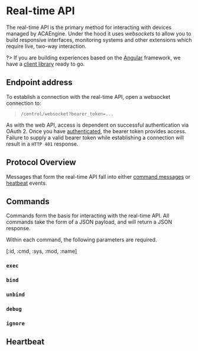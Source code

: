 # Real-time API

The real-time API is the primary method for interacting with devices managed by ACAEngine. Under the hood it uses *websockets* to allow you to build responsive interfaces, monitoring systems and other extensions which require live, two-way interaction.

?> If you are building experiences based on the [Angular](https://angular.io/) framework, we have a [client library](https://github.com/acaprojects/a2-composer) ready to go.

## Endpoint address

To establish a connection with the real-time API, open a websocket connection to:

> `/control/websocket?bearer_token=...`

As with the web API, access is dependent on successful authentication via OAuth 2. Once you have [authenticated](api/authentication.md), the bearer token provides access. Failure to supply a valid bearer token while establishing a connection will result in a `HTTP 401` response.

## Protocol Overview

Messages that form the real-time API fall into either [command messages](#commands) or [heatbeat](#heartbeat) events.

## Commands

Commands form the basis for interacting with the real-time API. All commands take the form of a JSON payload, and will return a JSON response.

Within each command, the following parameters are required.

 [:id, :cmd, :sys, :mod, :name]

### `exec`

### `bind`

### `unbind`

### `debug`

### `ignore`

## Heartbeat
